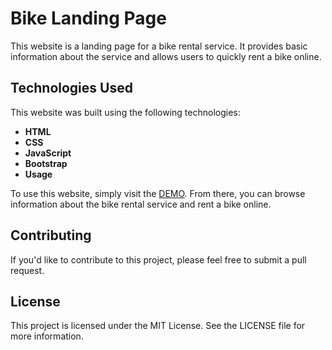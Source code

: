 <h1>Bike Landing Page</h1>
This website is a landing page for a bike rental service. It provides basic information about the service and allows users to quickly rent a bike online.

<h2>Technologies Used</h2>
This website was built using the following technologies:
</hr>
<ul>
  <li>
    <b>HTML</b>
  </li>
  <li>
    <b>CSS</b>
  </li>
  <li>
    <b>JavaScript</b>
  </li>
  <li>
    <b>Bootstrap</b>
  </li>
  <li>
    <b>Usage</b> 
  </li>
</ul>

To use this website, simply visit the [DEMO](https://maksymmaliuk.github.io/bike-landing/). From there, you can browse information about the bike rental service and rent a bike online.

<h2>Contributing</h2>
If you'd like to contribute to this project, please feel free to submit a pull request.

<h2>License</h2>
This project is licensed under the MIT License. See the LICENSE file for more information.
